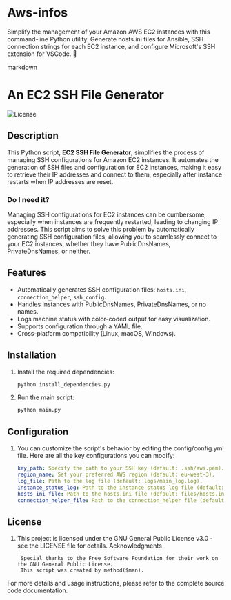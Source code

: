 # Aws-infos
Simplify the management of your Amazon AWS EC2 instances with this command-line Python utility. Generate hosts.ini files for Ansible, SSH connection strings for each EC2 instance, and configure Microsoft's SSH extension for VSCode. 🚀

markdown

# An EC2 SSH File Generator

![License](https://img.shields.io/badge/license-GNU%20GPL%20v3-blue)

## Description

This Python script, **EC2 SSH File Generator**, simplifies the process of managing SSH configurations for Amazon EC2 instances. It automates the generation of SSH files and configuration for EC2 instances, making it easy to retrieve their IP addresses and connect to them, especially after instance restarts when IP addresses are reset.

### Do I need it?

Managing SSH configurations for EC2 instances can be cumbersome, especially when instances are frequently restarted, leading to changing IP addresses. This script aims to solve this problem by automatically generating SSH configuration files, allowing you to seamlessly connect to your EC2 instances, whether they have PublicDnsNames, PrivateDnsNames, or neither.

## Features

- Automatically generates SSH configuration files: `hosts.ini`, `connection_helper`, `ssh_config`.
- Handles instances with PublicDnsNames, PrivateDnsNames, or no names.
- Logs machine status with color-coded output for easy visualization.
- Supports configuration through a YAML file.
- Cross-platform compatibility (Linux, macOS, Windows).

## Installation

1. Install the required dependencies:

   ```bash
   python install_dependencies.py

2. Run the main script:
    ```bash
    python main.py

## Configuration

1. You can customize the script's behavior by editing the config/config.yml file. Here are all the key configurations you can modify:

    ```yaml
    key_path: Specify the path to your SSH key (default: .ssh/aws.pem).
    region_name: Set your preferred AWS region (default: eu-west-3).
    log_file: Path to the log file (default: logs/main_log.log).
    instance_status_log: Path to the instance status log file (default: logs/instance_status.log).
    hosts_ini_file: Path to the hosts.ini file (default: files/hosts.ini).
    connection_helper_file: Path to the connection_helper file (default: files/connection_helper).


## License

1. This project is licensed under the GNU General Public License v3.0 - see the LICENSE file for details.
Acknowledgments

        Special thanks to the Free Software Foundation for their work on the GNU General Public License.
        This script was created by method($man).

For more details and usage instructions, please refer to the complete source code documentation.
